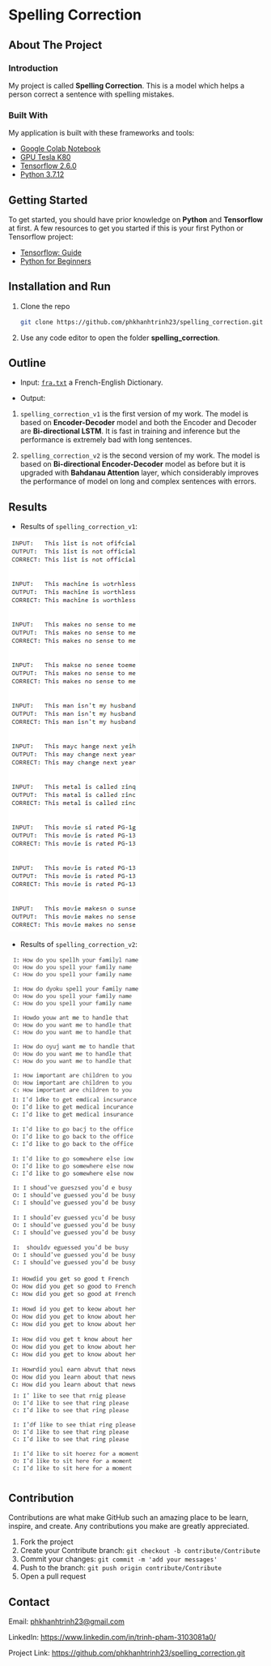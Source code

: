 # Spelling Correction


## About The Project


### Introduction

My project is called **Spelling Correction**. This is a model which helps a person correct a sentence with spelling mistakes.


### Built With

My application is built with these frameworks and tools:
* [Google Colab Notebook](https://colab.research.google.com/)
* [GPU Tesla K80](https://www.nvidia.com/en-gb/data-center/tesla-k80/)
* [Tensorflow 2.6.0](https://github.com/tensorflow/tensorflow/releases/tag/v2.6.0)
* [Python 3.7.12](https://www.python.org/downloads/release/python-3712/)


## Getting Started

To get started, you should have prior knowledge on **Python** and **Tensorflow** at first. A few resources to get you started if this is your first Python or Tensorflow project:

- [Tensorflow: Guide](https://www.tensorflow.org/guide)
- [Python for Beginners](https://www.python.org/about/gettingstarted/)


## Installation and Run

1. Clone the repo

   ```sh
   git clone https://github.com/phkhanhtrinh23/spelling_correction.git
   ```
  
2. Use any code editor to open the folder **spelling_correction**.


## Outline

- Input: [`fra.txt`](http://www.manythings.org/anki/) a French-English Dictionary.

- Output:
1. `spelling_correction_v1` is the first version of my work. The model is based on **Encoder-Decoder** model and both the Encoder and Decoder are **Bi-directional LSTM**. It is fast in training and inference but the performance is extremely bad with long sentences.

2. `spelling_correction_v2` is the second version of my work. The model is based on **Bi-directional Encoder-Decoder** model as before but it is upgraded with **Bahdanau Attention** layer, which considerably improves the performance of model on long and complex sentences with errors.


## Results
- Results of `spelling_correction_v1`:
<img src="https://github.com/phkhanhtrinh23/spelling_correction/blob/main/results/output_2.png">

- Results of `spelling_correction_v2`:
<img src="https://github.com/phkhanhtrinh23/spelling_correction/blob/main/results/result_4.png">


## Contribution

Contributions are what make GitHub such an amazing place to be learn, inspire, and create. Any contributions you make are greatly appreciated.

1. Fork the project
2. Create your Contribute branch: `git checkout -b contribute/Contribute`
3. Commit your changes: `git commit -m 'add your messages'`
4. Push to the branch: `git push origin contribute/Contribute`
5. Open a pull request


## Contact

Email: phkhanhtrinh23@gmail.com

LinkedIn: https://www.linkedin.com/in/trinh-pham-3103081a0/

Project Link: https://github.com/phkhanhtrinh23/spelling_correction.git
